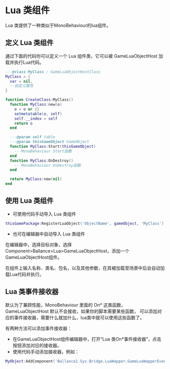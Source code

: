 ﻿# Lua 类组件

Lua 类提供了一种类似于MonoBehaviour的lua组件。

## 定义 Lua 类组件

通过下面的代码你可以定义一个 Lua 组件类，它可以被 GameLuaObjectHost 加载并执行Lua代码。

```lua
---@class MyClass : GameLuaObjectHostClass
MyClass = {
  var = nil,
  --自定义属性
}

function CreateClass:MyClass()
  function MyClass:new(o)
    o = o or {}
    setmetatable(o, self)
    self.__index = self
    return o
  end

  ---@param self table
  ---@param thisGameObject GameObject
  function MyClass:Start(thisGameObject)
    -- MonoBehaviour Start函数
  end
  function MyClass:OnDestroy()
    -- MonoBehaviour OnDestroy函数
  end

  return MyClass:new(nil)
end
```

## 使用 Lua 类组件

* 可使用代码手动导入 Lua 类组件

```lua
thisGamePackage:RegisterLuaObject('ObjectName', gameObject, 'MyClass')
```

* 也可在编辑器中自动导入 Lua 类组件

在编辑器中，选择目标对象，选择 Component>Ballance>Lua>GameLuaObjectHost，添加一个GameLuaObjectHost组件。

在组件上输入名称、类名、包名，以及其他参数，在其被加载至场景中后会自动加载Lua代码并执行。

## Lua 类事件接收器

默认为了兼顾性能，MonoBehaviour 里面的 On* 这类函数，GameLuaObjectHost 默认不会接收，如果你的脚本需要某些函数，
可以添加对应的事件接收器，需要什么就加什么，lua类中就可以使用这些函数了。

有两种方法可以添加事件接收器：

* 在GameLuaObjectHost组件编辑器中，打开“Lua 类On*事件接收器”，点击按钮添加对应的接收器。
* 使用代码手动添加接收器，例如：

```lua
MyObject:AddComponent('Ballance2.Sys.Bridge.LuaWapper.GameLuaWapperEvents.GameLuaObjectPhysicsEventCaller')
```
